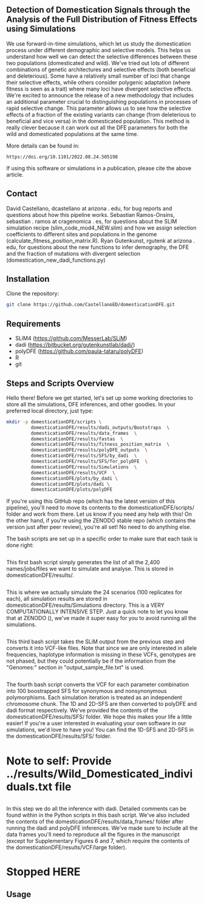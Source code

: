 ## Detection of Domestication Signals through the Analysis of the Full Distribution of Fitness Effects using Simulations

We use forward-in-time simulations, which let us study the domestication process under different demographic and selective models. This helps us understand how well we can detect the selective differences between these two populations (domesticated and wild). We've tried out lots of different combinations of genetic architectures and selective effects (both beneficial and deleterious). Some have a relatively small number of loci that change their selective effects, while others consider polygenic adaptation (where fitness is seen as a trait) where many loci have divergent selective effects. We're excited to announce the release of a new methodology that includes an additional parameter crucial to distinguishing populations in processes of rapid selective change. This parameter allows us to see how the selective effects of a fraction of the existing variants can change (from deleterious to beneficial and vice versa) in the domesticated population. This method is really clever because it can work out all the DFE parameters for both the wild and domesticated populations at the same time. 

More details can be found in:

    https://doi.org/10.1101/2022.08.24.505198

If using this software or simulations in a publication, please cite the above article.

## Contact

David Castellano, dcastellano at arizona . edu, for bug reports and questions about how this pipeline works.
Sebastian Ramos-Onsins, sebastian . ramos at cragenomica . es, for questions about the SLIM simulation recipe (slim_code_mod4_NEW.slim) and how we assign selection coefficients to different sites and populations in the genome (calculate_fitness_position_matrix.R). 
Ryan Gutenkunst, rgutenk at arizona . edu, for questions about the new functions to infer demography, the DFE and the fraction of mutations with divergent selection (domestication_new_dadi_functions.py)

## Installation

Clone the repository:
   ```bash
   git clone https://github.com/CastellanoED/domesticationDFE.git
   ```

## Requirements

- SLiM4 (https://github.com/MesserLab/SLiM)
- dadi (https://bitbucket.org/gutenkunstlab/dadi/)
- polyDFE (https://github.com/paula-tataru/polyDFE)
- R
- git

## Steps and Scripts Overview

Hello there! Before we get started, let's set up some working directories to store all the simulations, DFE inferences, and other goodies. In your preferred local directory, just type:

```bash
mkdir -p domesticationDFE/scripts \
         domesticationDFE/results/dadi_outputs/Bootstraps  \
         domesticationDFE/results/data_frames  \
         domesticationDFE/results/fastas  \
         domesticationDFE/results/fitness_position_matrix  \
         domesticationDFE/results/polyDFE_outputs  \
         domesticationDFE/results/SFS/by_dadi  \
         domesticationDFE/results/SFS/for_polyDFE  \
         domesticationDFE/results/Simulations  \
         domesticationDFE/results/VCF  \
         domesticationDFE/plots/by_dadi \
         domesticationDFE/plots/dadi \
         domesticationDFE/plots/polyDFE
```
If you're using this GitHub repo (which has the latest version of this pipeline), you'll need to move its contents to the domesticationDFE/scripts/ folder and work from there. Let us know if you need any help with this! On the other hand, if you're using the ZENODO stable repo (which contains the version just after peer review), you're all set! No need to do anything else.

The bash scripts are set up in a specific order to make sure that each task is done right: 


```sh 1_make_slim_sims_jobs_list.sh
```

This first bash script simply generates the list of all the 2,400 names/jobs/files we want to simulate and analyse. This is stored in domesticationDFE/results/.


```sh 2_run_slim_sims_array.sh
```

This is where we actually simulate the 24 scenarios (100 replicates for each), all simulation results are stored in domesticationDFE/results/Simulations directory. This is a VERY COMPUTATIONALLY INTENSIVE STEP. Just a quick note to let you know that at ZENODO (), we've made it super easy for you to avoid running all the simulations. 


```sh 3_process_slim_outputs_VCF.sh
```

This third bash script takes the SLiM output from the previous step and converts it into VCF-like files. Note that since we are only interested in allele frequencies, haplotype information is missing in these VCFs, genotypes are not phased, but they could potentially be if the information from the "Genomes:" section in "output_sample_file.txt" is used.


```sh 4_process_slim_outputs_SFS.sh
```

The fourth bash script converts the VCF for each parameter combination into 100 boostrapped SFS for synonymous and nonsynonymous polymorphisms. Each simulation iteration is treated as an independent chromosome chunk. The 1D and 2D-SFS are then converted to polyDFE and dadi format respectively. We've provided the contents of the domesticationDFE/results/SFS/ folder. We hope this makes your life a little easier! If you're a user interested in evaluating your own software in our simulations, we'd love to have you! You can find the 1D-SFS and 2D-SFS in the domesticationDFE/results/SFS/ folder.

# Note to self: Provide ../results/Wild_Domesticated_individuals.txt file

```sh 5_run_dadi_in_parallel.sh
```

In this step we do all the inference with dadi. Detailed comments can be found within in the Python scripts in this bash script.  We've also included the contents of the domesticationDFE/results/data_frames/ folder after running the dadi and polyDFE inferences.  We've made sure to include all the data frames you'll need to reproduce all the figures in the manuscript (except for Supplementary Figures 6 and 7, which require the contents of the domesticationDFE/results/VCF/large folder).

# Stopped HERE




## Usage 





